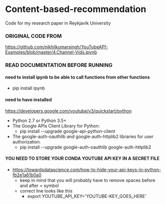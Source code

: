 # Content-based-recommendation
Code for my research paper in Reykjavík University

### ORIGINAL CODE FROM
https://github.com/nikhilkumarsingh/YouTubeAPI-Examples/blob/master/4.Channel-Vids.ipynb

### READ DOCUMENTATION BEFORE RUNNING

#### need to install ipynb to be able to call functions from other functions
- pip install ipynb


#### need to have installed
https://developers.google.com/youtube/v3/quickstart/python
- Python 2.7 or Python 3.5+
- The Google APIs Client Library for Python:
    - pip install --upgrade google-api-python-client
- The google-auth-oauthlib and google-auth-httplib2 libraries for user authorization.
    - pip install --upgrade google-auth-oauthlib google-auth-httplib2
    
#### YOU NEED TO STORE YOUR CONDA YOUTUBE API KEY IN A SECRET FILE
- https://towardsdatascience.com/how-to-hide-your-api-keys-in-python-fb2e1a61b0a0
    - keep in mind that you will probably have to remove spaces before and after = symbol 
    - correct line looks like this
        - export YOUTUBE_API_KEY='YOUTUBE-KEY_GOES_HERE'
